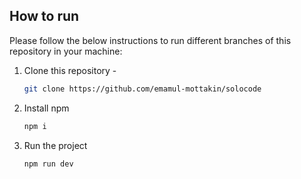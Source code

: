 ## How to run
Please follow the below instructions to run different branches of this repository in your machine:
1. Clone this repository -
    ```sh
    git clone https://github.com/emamul-mottakin/solocode
    ```
2. Install npm
    ```sh
    npm i
    ```
3. Run the project
    ```sh
    npm run dev
    ```
    
